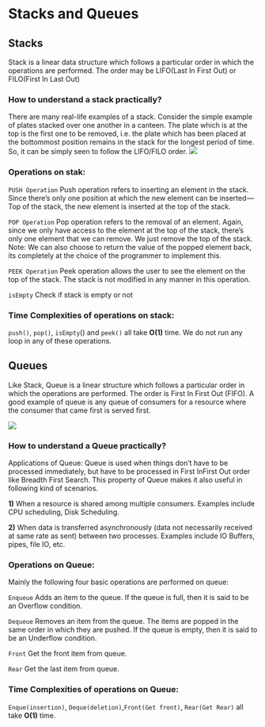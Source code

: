 # Stacks and Queues 

##  Stacks 

Stack is a linear data structure which follows a particular order in which the operations are performed. The order may be LIFO(Last In First Out) or FILO(First In Last Out)


### How to understand a stack practically? 
There are many real-life examples of a stack. Consider the simple example of plates stacked over one another in a canteen. The plate which is at the top is the first one to be removed, i.e. the plate which has been placed at the bottommost position remains in the stack for the longest period of time. So, it can be simply seen to follow the LIFO/FILO order.
![](https://cdn.programiz.com/sites/tutorial2program/files/stack-operations.png)

### Operations on stak: 

`PUSH Operation`
Push operation refers to inserting an element in the stack. Since there’s only one position at which the new element can be inserted — Top of the stack, the new element is inserted at the top of the stack.

`POP Operation`
Pop operation refers to the removal of an element. Again, since we only have access to the element at the top of the stack, there’s only one element that we can remove. We just remove the top of the stack. Note: We can also choose to return the value of the popped element back, its completely at the choice of the programmer to implement this.

`PEEK Operation`
Peek operation allows the user to see the element on the top of the stack. The stack is not modified in any manner in this operation.

`isEmpty` Check if stack is empty or not




### Time Complexities of operations on stack:

`push()`, `pop()`, `isEmpty`() and `peek()` all take **O(1)** time. We do not run any loop in any of these operations.











## Queues
Like Stack, Queue is a linear structure which follows a particular order in which the operations are performed. The order is First In First Out (FIFO).  A good example of queue is any queue of consumers for a resource where the consumer that came first is served first.  

![](https://cdn.programiz.com/sites/tutorial2program/files/queue.png)




### How to understand a Queue practically? 
Applications of Queue: 
Queue is used when things don’t have to be processed immediately, but have to be processed in First InFirst Out order like Breadth First Search. This property of Queue makes it also useful in following kind of scenarios.

**1)** When a resource is shared among multiple consumers. Examples include CPU scheduling, Disk Scheduling. 

**2)** When data is transferred asynchronously (data not necessarily received at same rate as sent) between two processes. Examples include IO Buffers, pipes, file IO, etc.








### Operations on Queue: 
Mainly the following four basic operations are performed on queue:

`Enqueue` Adds an item to the queue. If the queue is full, then it is said to be an Overflow condition. 

`Dequeue` Removes an item from the queue. The items are popped in the same order in which they are pushed. If the queue is empty, then it is said to be an Underflow condition. 

`Front` Get the front item from queue. 

`Rear` Get the last item from queue. 




### Time Complexities of operations on Queue:

              
`Enque(insertion)`,   `Deque(deletion)`,`Front(Get front)`,  `Rear(Get Rear)`  all take **O(1)** time.              
